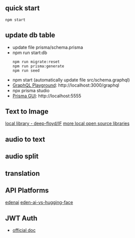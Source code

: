 ## quick start
```
npm start

```

## update db table
- update file prisma/schema.prisma
- npm run start:db 
  ``` equals to following three commands
  npm run migrate:reset
  npm run prisma:generate
  npm run seed
  ```
- npm start (automatically update file src/schema.graphql)
- [GraphQL Playground](http://localhost:3000/graphql): http://localhost:3000/graphql
- npx prisma studio
- [Prisma GUI](http://localhost:5555): http://localhost:5555

## Text to Image
[local library - deep-floyd/IF](https://github.com/deep-floyd/IF)
[more local open source libraries](https://www.edenai.co/post/top-free-image-generation-tools-apis-and-open-source-models)

## audio to text

## audio split

##  translation

## API Platforms
[edenai](https://app.edenai.run/bricks/default)
[eden-ai-vs-hugging-face](https://hackernoon.com/eden-ai-vs-hugging-face-use-cases-target-users-and-value-propositions)

## JWT Auth
- [official doc](https://docs.nestjs.com/security/authentication)